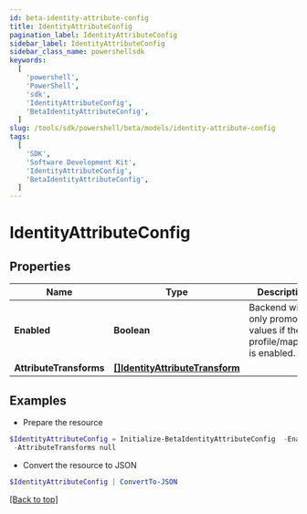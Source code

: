 ```yaml
---
id: beta-identity-attribute-config
title: IdentityAttributeConfig
pagination_label: IdentityAttributeConfig
sidebar_label: IdentityAttributeConfig
sidebar_class_name: powershellsdk
keywords:
  [
    'powershell',
    'PowerShell',
    'sdk',
    'IdentityAttributeConfig',
    'BetaIdentityAttributeConfig',
  ]
slug: /tools/sdk/powershell/beta/models/identity-attribute-config
tags:
  [
    'SDK',
    'Software Development Kit',
    'IdentityAttributeConfig',
    'BetaIdentityAttributeConfig',
  ]
---
```


# IdentityAttributeConfig

## Properties

| Name | Type | Description | Notes |
| --- | --- | --- | --- |
| **Enabled** | **Boolean** | Backend will only promote values if the profile/mapping is enabled. | [optional] [default to $true] |
| **AttributeTransforms** | [**[]IdentityAttributeTransform**](identity-attribute-transform) |  | [optional] |

## Examples

- Prepare the resource

```powershell
$IdentityAttributeConfig = Initialize-BetaIdentityAttributeConfig  -Enabled true `
 -AttributeTransforms null
```

- Convert the resource to JSON

```powershell
$IdentityAttributeConfig | ConvertTo-JSON
```

[[Back to top]](#)
